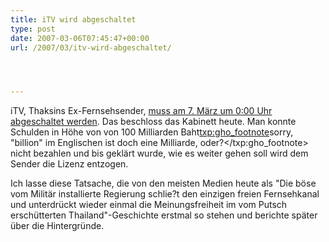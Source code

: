 ```yaml
---
title: iTV wird abgeschaltet
type: post
date: 2007-03-06T07:45:47+00:00
url: /2007/03/itv-wird-abgeschaltet/




---
```

iTV, Thaksins Ex-Fernsehsender, [muss am 7. März um 0:00 Uhr abgeschaltet werden][1]. Das beschloss das Kabinett heute. Man konnte Schulden in Höhe von von 100 Milliarden Baht<txp:gho_footnote>sorry, "billion" im Englischen ist doch eine Milliarde, oder?</txp:gho_footnote> nicht bezahlen und bis geklärt wurde, wie es weiter gehen soll wird dem Sender die Lizenz entzogen.

Ich lasse diese Tatsache, die von den meisten Medien heute als "Die böse vom Militär installierte Regierung schlie?t den einzigen freien Fernsehkanal und unterdrückt wieder einmal die Meinungsfreiheit im vom Putsch erschütterten Thailand"-Geschichte erstmal so stehen und berichte später über die Hintergründe.

 [1]: http://etna.mcot.net/query.php?nid=28293

